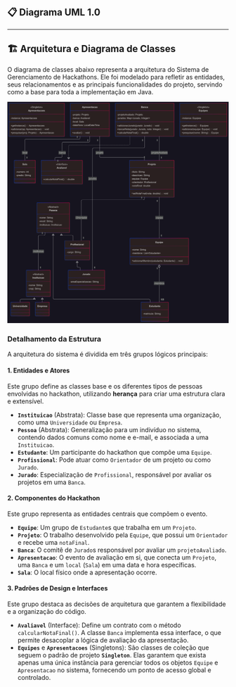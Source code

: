 

## 📋 Diagrama UML 1.0

---


## 🏗️ Arquitetura e Diagrama de Classes

O diagrama de classes abaixo representa a arquitetura do Sistema de Gerenciamento de Hackathons. Ele foi modelado para refletir as entidades, seus relacionamentos e as principais funcionalidades do projeto, servindo como a base para toda a implementação em Java.

![**DIAGRAMA UML**](diagrama-uml.jpg.png)

### Detalhamento da Estrutura

A arquitetura do sistema é dividida em três grupos lógicos principais:

#### 1. Entidades e Atores
Este grupo define as classes base e os diferentes tipos de pessoas envolvidas no hackathon, utilizando **herança** para criar uma estrutura clara e extensível.

* **`Instituicao`** (Abstrata): Classe base que representa uma organização, como uma `Universidade` ou `Empresa`.
* **`Pessoa`** (Abstrata): Generalização para um indivíduo no sistema, contendo dados comuns como nome e e-mail, e associada a uma `Instituicao`.
* **`Estudante`**: Um participante do hackathon que compõe uma `Equipe`.
* **`Profissional`**: Pode atuar como `Orientador` de um projeto ou como `Jurado`.
* **`Jurado`**: Especialização de `Profissional`, responsável por avaliar os projetos em uma `Banca`.

#### 2. Componentes do Hackathon
Este grupo representa as entidades centrais que compõem o evento.

* **`Equipe`**: Um grupo de `Estudante`s que trabalha em um `Projeto`.
* **`Projeto`**: O trabalho desenvolvido pela `Equipe`, que possui um `Orientador` e recebe uma `notaFinal`.
* **`Banca`**: O comitê de `Jurado`s responsável por avaliar um `projetoAvaliado`.
* **`Apresentacao`**: O evento de avaliação em si, que conecta um `Projeto`, uma `Banca` e um `local` (`Sala`) em uma data e hora específicas.
* **`Sala`**: O local físico onde a apresentação ocorre.

#### 3. Padrões de Design e Interfaces
Este grupo destaca as decisões de arquitetura que garantem a flexibilidade e a organização do código.

* **`Avaliavel`** (Interface): Define um contrato com o método `calcularNotaFinal()`. A classe `Banca` implementa essa interface, o que permite desacoplar a lógica de avaliação da apresentação.
* **`Equipes`** e **`Apresentacoes`** (Singletons): São classes de coleção que seguem o padrão de projeto **`Singleton`**. Elas garantem que exista apenas uma única instância para gerenciar todos os objetos `Equipe` e `Apresentacao` no sistema, fornecendo um ponto de acesso global e controlado.
